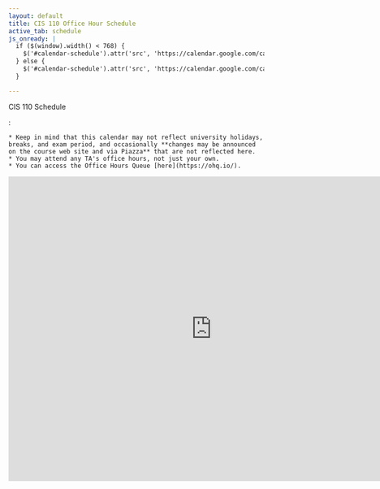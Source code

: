 ```yaml
---
layout: default
title: CIS 110 Office Hour Schedule
active_tab: schedule
js_onready: |
  if ($(window).width() < 768) {
    $('#calendar-schedule').attr('src', 'https://calendar.google.com/calendar/embed?src=seas.upenn.edu_p1a7qveqblqsot3i6bad7t4fjc%40group.calendar.google.com&ctz=America%2FNew_York&mode=AGENDA');
  } else {
    $('#calendar-schedule').attr('src', 'https://calendar.google.com/calendar/embed?src=seas.upenn.edu_p1a7qveqblqsot3i6bad7t4fjc%40group.calendar.google.com&ctz=America%2FNew_York');
  }

---
```


CIS 110 Schedule

: 

    * Keep in mind that this calendar may not reflect university holidays, breaks, and exam period, and occasionally **changes may be announced on the course web site and via Piazza** that are not reflected here.
    * You may attend any TA's office hours, not just your own.
    * You can access the Office Hours Queue [here](https://ohq.io/).


<div class="embed-responsive embed-responsive-4by3">
<iframe src="https://calendar.google.com/calendar/embed?src=c_99rn9cag7lskq3ldm139osn168%40group.calendar.google.com&ctz=America%2FNew_York" style="border: 0" width="800" height="600" frameborder="0" scrolling="no"></iframe>
</div>
